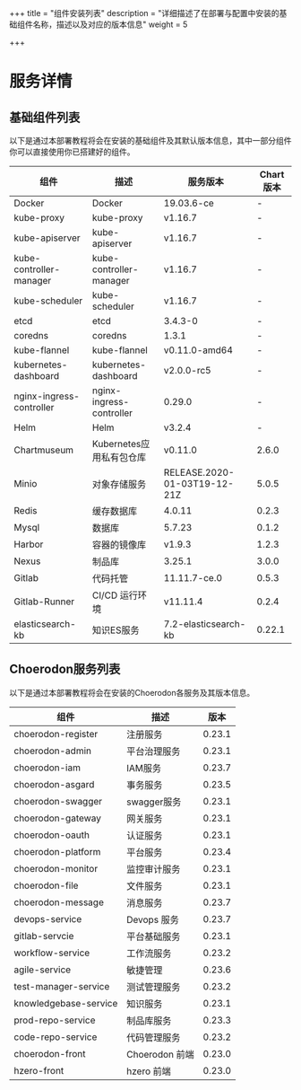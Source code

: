 +++
title = "组件安装列表"
description = "详细描述了在部署与配置中安装的基础组件名称，描述以及对应的版本信息"
weight = 5

+++

# 服务详情

## 基础组件列表

以下是通过本部署教程将会在安装的基础组件及其默认版本信息，其中一部分组件你可以直接使用你已搭建好的组件。

| 组件                     | 描述                     | 服务版本                     | Chart版本 |
| ------------------------ | ------------------------ | ---------------------------- | --------- |
| Docker                   | Docker                   | 19.03.6-ce                   | -         |
| kube-proxy               | kube-proxy               | v1.16.7                      | -         |
| kube-apiserver           | kube-apiserver           | v1.16.7                      | -         |
| kube-controller-manager  | kube-controller-manager  | v1.16.7                      | -         |
| kube-scheduler           | kube-scheduler           | v1.16.7                      | -         |
| etcd                     | etcd                     | 3.4.3-0                      | -         |
| coredns                  | coredns                  | 1.3.1                        | -         |
| kube-flannel             | kube-flannel             | v0.11.0-amd64                | -         |
| kubernetes-dashboard     | kubernetes-dashboard     | v2.0.0-rc5                   | -         |
| nginx-ingress-controller | nginx-ingress-controller | 0.29.0                       | -         |
| Helm                     | Helm                     | v3.2.4                       | -         |
| Chartmuseum              | Kubernetes应用私有包仓库  | v0.11.0                      | 2.6.0     |
| Minio                    | 对象存储服务              | RELEASE.2020-01-03T19-12-21Z | 5.0.5     |
| Redis                    | 缓存数据库                | 4.0.11                       | 0.2.3     |
| Mysql                    | 数据库                   | 5.7.23                       | 0.1.2     |
| Harbor                   | 容器的镜像库              | v1.9.3                       | 1.2.3     |
| Nexus                    | 制品库                   | 3.25.1                       | 3.0.0     |
| Gitlab                   | 代码托管                 | 11.11.7-ce.0                 | 0.5.3     |
| Gitlab-Runner            | CI/CD 运行环境           | v11.11.4                     | 0.2.4     |
| elasticsearch-kb         | 知识ES服务               | 7.2-elasticsearch-kb         | 0.22.1    |

## Choerodon服务列表

以下是通过本部署教程将会在安装的Choerodon各服务及其版本信息。

| 组件                  | 描述           | 版本   |
| --------------------- | -------------- | ------ |
| choerodon-register    | 注册服务       | 0.23.1 |
| choerodon-admin       | 平台治理服务    | 0.23.1 |
| choerodon-iam         | IAM服务       | 0.23.7 |
| choerodon-asgard      | 事务服务       | 0.23.5 |
| choerodon-swagger     | swagger服务   | 0.23.1 |
| choerodon-gateway     | 网关服务       | 0.23.1 |
| choerodon-oauth       | 认证服务       | 0.23.1 |
| choerodon-platform    | 平台服务       | 0.23.4 |
| choerodon-monitor     | 监控审计服务    | 0.23.1 |
| choerodon-file        | 文件服务       | 0.23.1 |
| choerodon-message     | 消息服务       | 0.23.7 |
| devops-service        | Devops 服务    | 0.23.7 |
| gitlab-servcie        | 平台基础服务    | 0.23.1 |
| workflow-service      | 工作流服务      | 0.23.2 |
| agile-service         | 敏捷管理        | 0.23.6 |
| test-manager-service  | 测试管理服务     | 0.23.2 |
| knowledgebase-service | 知识服务        | 0.23.1 |
| prod-repo-service     | 制品库服务      | 0.23.3 |
| code-repo-service     | 代码管理服务     | 0.23.2 |
| choerodon-front       | Choerodon 前端  | 0.23.0 |
| hzero-front           | hzero 前端      | 0.23.0 |
